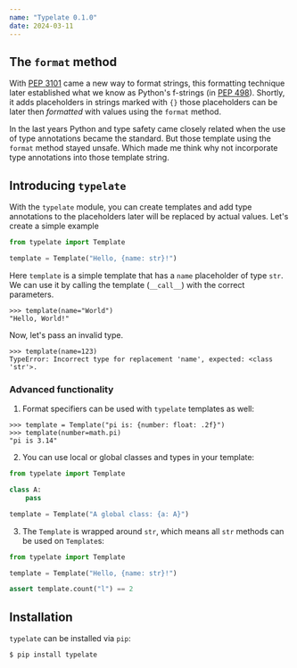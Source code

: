 ```yaml
---
name: "Typelate 0.1.0"
date: 2024-03-11
---
```


## The `format` method

With [PEP 3101](https://peps.python.org/pep-3101/) came a new way to format strings, this formatting technique later established what we know as Python's f-strings (in [PEP 498](https://peps.python.org/pep-0498/)). Shortly, it adds placeholders in strings marked with `{}` those placeholders can be later then _formatted_ with values using the `format` method.

In the last years Python and type safety came closely related when the use of type annotations became the standard. But those template using the `format` method stayed unsafe. Which made me think why not incorporate type annotations into those template string.

## Introducing `typelate`

With the `typelate` module, you can create templates and add type annotations to the placeholders later will be replaced by actual values. Let's create a simple example

```python
from typelate import Template

template = Template("Hello, {name: str}!")
```

Here `template` is a simple template that has a `name` placeholder of type `str`. We can use it by calling the template (`__call__`) with the correct parameters.

```pycon
>>> template(name="World")
"Hello, World!"
```

Now, let's pass an invalid type.

```pycon
>>> template(name=123)
TypeError: Incorrect type for replacement 'name', expected: <class 'str'>.
```

### Advanced functionality

1. Format specifiers can be used with `typelate` templates as well:

```pycon
>>> template = Template("pi is: {number: float: .2f}")
>>> template(number=math.pi)
"pi is 3.14"
```

2. You can use local or global classes and types in your template:

```python
from typelate import Template

class A:
    pass

template = Template("A global class: {a: A}")
```

3. The `Template` is wrapped around `str`, which means all `str` methods can be used on `Template`s:

```python
from typelate import Template

template = Template("Hello, {name: str}!")

assert template.count("l") == 2
```

## Installation

`typelate` can be installed via `pip`:

```bash
$ pip install typelate
```
